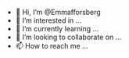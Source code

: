 - 👋 Hi, I’m @Emmafforsberg
- 👀 I’m interested in ...
- 🌱 I’m currently learning ...
- 💞️ I’m looking to collaborate on ...
- 📫 How to reach me ...

<!---
Emmafforsberg/Emmafforsberg is a ✨ special ✨ repository because its `README.md` (this file) appears on your GitHub profile.
You can click the Preview link to take a look at your changes.
--->
